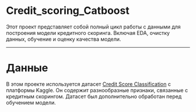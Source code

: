 # Credit_scoring_Catboost
Этот проект представляет собой полный цикл работы с данными для построения модели кредитного скоринга. Включая EDA, очистку данных, обучение и оценку качества модели.  

---
# Данные
В этом проекте используется датасет [Credit Score Classification](https://www.kaggle.com/datasets/parisrohan/credit-score-classification) с платформы Kaggle. Он содержит разнообразные признаки, связанные с кредитным скорингом. Датасет был дополнительно обработан перед обучением модели.  


